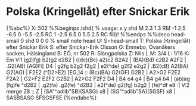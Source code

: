 # Polska (Kringellåt) efter Snickar Erik

{%abc%}
X: 502
%%beginps
/shd{	% usage: x y shd
	M 2.3 1.3 RM
	-1 2.5 -6.5 0 -5.5 -2.5 RC
	1 -2.5 6.5 0 5.5 2.5 RC fill}!
%%endps
%%deco head-small 0 shd 0 0 0	% small note head
U: S=head-small
T: Polska (Kringellåt) efter Snickar Erik
S: efter Snickar-Erik Olsson
O: Emnebo, Ovanåkers socken, Hälsingland
B: EÖ, nr 502
R: Slängpolska
Z: Nils L
M: 3/4
L: 1/16
K: Em
V:1
(g2(fg) b2)g2 d2B2 | ((dc)(Bc) a2)c2 B2A2 | (BA)(Bd) c2B2 A2F2 | .G2(AB) (AG)FE D4 |
g2fg b2g2 f2g2 | e2(^de) g2f2 e2g2 | .B2(cB) A2(BA) G2(AG) | F2E2 (^D2>E2) [EG,]4 ::
(Bc)(BA) G2(GF) G2B2 | A2>G2 F2E2 F2A2 | G2>F2 E2F2 G2B2 |
A2>G2 F2F2 D4 | B4 e4 g4 | B4 g4 b4 | (ab)ag (fg)fe ^d2B2 |
.g2(fa) .g2(fe) ^d2B2 | e2(^de) g2(fg) b2g2 | (fe)^df e8 :|
V:2 merge
Z8 :: Z | (SA"^adlib"SB)(SASG) x8 | (SG"^adlib"SA)(SGSF) x8 | SASBSASG SFSGSFSE
{%endabc%}
